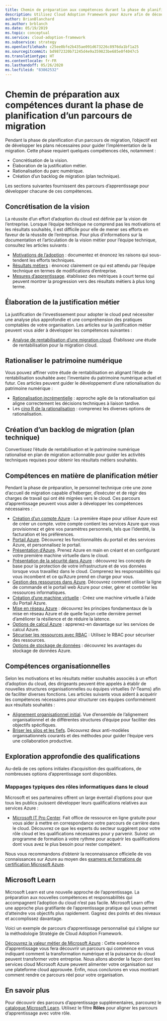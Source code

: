 ```yaml
---
title: Chemin de préparation aux compétences durant la phase de planification d’un parcours de migration
description: Utilisez Cloud Adoption Framework pour Azure afin de découvrir le parcours de préparation des compétences pendant la phase de planification de la migration.
author: BrianBlanchard
ms.author: brblanch
ms.date: 05/19/2019
ms.topic: conceptual
ms.service: cloud-adoption-framework
ms.subservice: strategy
ms.openlocfilehash: c25ee0bfe2b435ae091d673226c8976da1bf1a25
ms.sourcegitcommit: bd9872320b71245d4e9a359823be685e0f4047c5
ms.translationtype: HT
ms.contentlocale: fr-FR
ms.lasthandoff: 05/26/2020
ms.locfileid: "83862532"
---
```

# <a name="skills-readiness-path-during-the-plan-phase-of-a-migration-journey"></a>Chemin de préparation aux compétences durant la phase de planification d’un parcours de migration

Pendant la phase de planification d’un parcours de migration, l’objectif est de développer les plans nécessaires pour guider l’implémentation de la migration. Cette phase requiert quelques compétences clés, notamment :

- Concrétisation de la vision.
- Élaboration de la justification métier.
- Rationalisation du parc numérique.
- Création d’un backlog de migration (plan technique).

Les sections suivantes fournissent des parcours d’apprentissage pour développer chacune de ces compétences.

## <a name="establish-the-vision"></a>Concrétisation de la vision

La réussite d’un effort d’adoption du cloud est définie par la vision de l’entreprise. Lorsque l’équipe technique ne comprend pas les motivations et les résultats souhaités, il est difficile pour elle de mener ses efforts en faveur de la réussite de l’entreprise. Pour plus d’informations sur la documentation et l’articulation de la vision métier pour l’équipe technique, consultez les articles suivants :

- [Motivations de l’adoption](./motivations.md) : documentez et énoncez les raisons qui sous-tendent les efforts techniques.
- [Résultats métiers](./business-outcomes/index.md) : énoncez clairement ce qui est attendu par l’équipe technique en termes de modifications d’entreprise.
- [Mesures d’apprentissage](./learning-metrics.md). établissez des métriques à court terme qui peuvent montrer la progression vers des résultats métiers à plus long terme.

## <a name="build-the-business-justification"></a>Élaboration de la justification métier

La justification de l’investissement pour adopter le cloud peut nécessiter une analyse plus approfondie et une compréhension des pratiques comptables de votre organisation. Les articles sur la justification métier peuvent vous aider à développer les compétences suivantes :

- [Analyse de rentabilisation d’une migration cloud](./cloud-migration-business-case.md). Établissez une étude de rentabilisation pour la migration cloud.

## <a name="rationalize-the-digital-estate"></a>Rationaliser le patrimoine numérique

Vous pouvez affiner votre étude de rentabilisation en alignant l’étude de rentabilisation souhaitée avec l’inventaire du patrimoine numérique actuel et futur. Ces articles peuvent guider le développement d’une rationalisation du patrimoine numérique :

- [Rationalisation incrémentielle](../digital-estate/rationalize.md) : approche agile de la rationalisation qui aligne correctement les décisions techniques à liaison tardive.
- Les [cinq R de la rationalisation](../digital-estate/5-rs-of-rationalization.md) : comprenez les diverses options de rationalisation.

## <a name="create-a-migration-backlog-technical-plan"></a>Création d’un backlog de migration (plan technique)

Convertissez l’étude de rentabilisation et le patrimoine numérique rationalisé en plan de migration actionnable pour guider les activités techniques requises pour obtenir les résultats métiers souhaités.

## <a name="business-planning-skills"></a>Compétences en matière de planification métier

Pendant la phase de préparation, le personnel technique crée une zone d’accueil de migration capable d’héberger, d’exécuter et de régir des charges de travail qui ont été migrées vers le cloud. Ces parcours d’apprentissage peuvent vous aider à développer les compétences nécessaires :

- [Création d’un compte Azure](https://docs.microsoft.com/learn/modules/create-an-azure-account) : La première étape pour utiliser Azure est de créer un compte. votre compte contient les services Azure que vous provisionnez et gère vos paramètres personnels, tels que l’identité, la facturation et les préférences.
- [Portail Azure](https://docs.microsoft.com/learn/modules/tour-azure-portal). Découvrez les fonctionnalités du portail et des services Azure, et personnalisez le portail.
- [Présentation d’Azure](https://docs.microsoft.com/learn/modules/welcome-to-azure). Prenez Azure en main en créant et en configurant votre première machine virtuelle dans le cloud.
- [Présentation de la sécurité dans Azure](https://docs.microsoft.com/learn/modules/intro-to-security-in-azure) : découvrez les concepts de base pour la protection de votre infrastructure et de vos données lorsque vous travaillez dans le cloud. Comprenez les responsabilités qui vous incombent et ce qu’Azure prend en charge pour vous.
- [Gestion des ressources dans Azure](https://docs.microsoft.com/learn/paths/manage-resources-in-azure). Découvrez comment utiliser la ligne de commande et le portail web Azure pour créer, gérer et contrôler les ressources informatiques.
- [Création d’une machine virtuelle](https://docs.microsoft.com/learn/modules/create-windows-virtual-machine-in-azure) : Créez une machine virtuelle à l’aide du Portail Azure.
- [Mise en réseau Azure](https://docs.microsoft.com/learn/modules/intro-to-azure-networking) : découvrez les principes fondamentaux de la mise en réseau Azure et de quelle façon cette dernière permet d’améliorer la résilience et de réduire la latence.
- [Options de calcul Azure](https://docs.microsoft.com/learn/modules/intro-to-azure-compute) : apprenez-en davantage sur les services de calcul Azure.
- [Sécuriser les ressources avec RBAC](https://docs.microsoft.com/learn/modules/secure-azure-resources-with-rbac) : Utilisez le RBAC pour sécuriser des ressources.
- [Options de stockage de données](https://docs.microsoft.com/learn/modules/intro-to-data-in-azure) : découvrez les avantages du stockage de données Azure.

## <a name="organizational-skills"></a>Compétences organisationnelles

Selon les motivations et les résultats métier souhaités associés à un effort d’adoption du cloud, des dirigeants peuvent être appelés à établir de nouvelles structures organisationnelles ou équipes virtuelles (V-Teams) afin de faciliter diverses fonctions. Les articles suivants vous aident à acquérir les compétences nécessaires pour structurer ces équipes conformément aux résultats souhaités :

- [Alignement organisationnel initial](../organize/index.md). Vue d’ensemble de l’alignement organisationnel et de différentes structures d’équipe pour faciliter des objectifs spécifiques.
- [Briser les silos et les fiefs](../organize/fiefdoms-silos.md). Découvrez deux anti-modèles organisationnels courants et des méthodes pour guider l’équipe vers une collaboration productive.

## <a name="deeper-skills-exploration"></a>Exploration approfondie des qualifications

Au-delà de ces options initiales d’acquisition des qualifications, de nombreuses options d’apprentissage sont disponibles.

### <a name="typical-mappings-of-cloud-it-roles"></a>Mappages typiques des rôles informatiques dans le cloud

Microsoft et ses partenaires offrent un large éventail d’options pour que tous les publics puissent développer leurs qualifications relatives aux services Azure :

- [Microsoft IT Pro Center](https://www.microsoft.com/itpro). Fait office de ressource en ligne gratuite pour vous aider à mettre en correspondance votre parcours de carrière dans le cloud. Découvrez ce que les experts du secteur suggèrent pour votre rôle cloud et les qualifications nécessaires pour y parvenir. Suivez un programme de formation à votre rythme pour acquérir les qualifications dont vous avez le plus besoin pour rester compétent.

Nous vous recommandons d’obtenir la reconnaissance officielle de vos connaissances sur Azure au moyen des [examens et formations de certification Microsoft Azure](https://www.microsoft.com/learning/certification-overview.aspx).

## <a name="microsoft-learn"></a>Microsoft Learn

Microsoft Learn est une nouvelle approche de l’apprentissage. La préparation aux nouvelles compétences et responsabilités qui accompagnent l’adoption du cloud n’est pas facile. Microsoft Learn offre une approche plus gratifiante de l’apprentissage pratique qui vous permet d’atteindre vos objectifs plus rapidement. Gagnez des points et des niveaux et accomplissez davantage.

Voici un exemple de parcours d’apprentissage personnalisé qui s’aligne sur la méthodologie Stratégie de Cloud Adoption Framework.

[Découvrez la valeur métier de Microsoft Azure](https://docs.microsoft.com/learn/paths/learn-business-value-of-azure) : Cette expérience d’apprentissage vous fera découvrir un parcours qui commence en vous indiquant comment la transformation numérique et la puissance du cloud peuvent transformer votre entreprise. Nous allons aborder la façon dont les services cloud Microsoft Azure peuvent alimenter votre organisation sur une plateforme cloud approuvée. Enfin, nous conclurons en vous montrant comment rendre ce parcours réel pour votre organisation.

## <a name="learn-more"></a>En savoir plus

Pour découvrir des parcours d’apprentissage supplémentaires, parcourez le [catalogue Microsoft Learn](https://docs.microsoft.com/learn/browse). Utilisez le filtre **Rôles** pour aligner les parcours d’apprentissage avec votre rôle.
